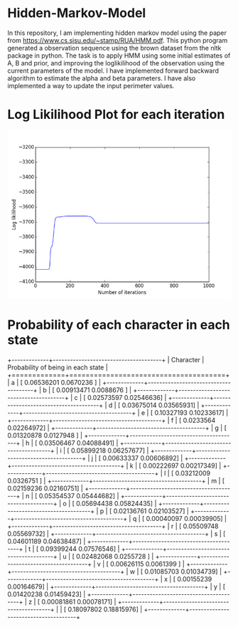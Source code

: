 # Hidden-Markov-Model
In this repository, I am implementing hidden markov model using the paper from https://www.cs.sjsu.edu/~stamp/RUA/HMM.pdf.
This python program generated a observation sequence using the brown dataset from the nltk package in python. The task is to apply HMM using some initial estimates of A, B and prior, and improving the loglikilihood of the observation using the current parameters of the model. I have implemented forward backward algorithm to estimate the alpha and beta parameters. I have also implemented a way to update the input perimeter values. 

# Log Likilihood Plot for each iteration
![myimage-alt-tag](figure_1.png)

# Probability of each character in each state 
+-------------+--------------------------------------+
| Character   | Probability of being in each state   |
+=============+======================================+
| a           | [ 0.06536201  0.0670236 ]            |
+-------------+--------------------------------------+
| b           | [ 0.00913471  0.0088676 ]            |
+-------------+--------------------------------------+
| c           | [ 0.02573597  0.02546636]            |
+-------------+--------------------------------------+
| d           | [ 0.03675014  0.03565931]            |
+-------------+--------------------------------------+
| e           | [ 0.10327193  0.10233617]            |
+-------------+--------------------------------------+
| f           | [ 0.0233564   0.02264972]            |
+-------------+--------------------------------------+
| g           | [ 0.01320878  0.0127948 ]            |
+-------------+--------------------------------------+
| h           | [ 0.03506467  0.04088491]            |
+-------------+--------------------------------------+
| i           | [ 0.05899218  0.06257677]            |
+-------------+--------------------------------------+
| j           | [ 0.00633337  0.00606892]            |
+-------------+--------------------------------------+
| k           | [ 0.00222697  0.00217349]            |
+-------------+--------------------------------------+
| l           | [ 0.03212009  0.0326751 ]            |
+-------------+--------------------------------------+
| m           | [ 0.02159236  0.02160751]            |
+-------------+--------------------------------------+
| n           | [ 0.05354537  0.05444682]            |
+-------------+--------------------------------------+
| o           | [ 0.05694438  0.05824435]            |
+-------------+--------------------------------------+
| p           | [ 0.02136761  0.02103527]            |
+-------------+--------------------------------------+
| q           | [ 0.00040097  0.00039905]            |
+-------------+--------------------------------------+
| r           | [ 0.05509748  0.05569732]            |
+-------------+--------------------------------------+
| s           | [ 0.04601189  0.04638487]            |
+-------------+--------------------------------------+
| t           | [ 0.09399244  0.07576546]            |
+-------------+--------------------------------------+
| u           | [ 0.02482068  0.0255728 ]            |
+-------------+--------------------------------------+
| v           | [ 0.00626115  0.0061399 ]            |
+-------------+--------------------------------------+
| w           | [ 0.01085703  0.01034739]            |
+-------------+--------------------------------------+
| x           | [ 0.00155239  0.00164679]            |
+-------------+--------------------------------------+
| y           | [ 0.01420238  0.01459423]            |
+-------------+--------------------------------------+
| z           | [ 0.00081861  0.00078171]            |
+-------------+--------------------------------------+
|             | [ 0.18097802  0.18815976]            |
+-------------+--------------------------------------+
